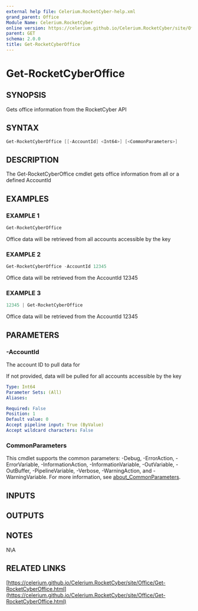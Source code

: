 ```yaml
---
external help file: Celerium.RocketCyber-help.xml
grand_parent: Office
Module Name: Celerium.RocketCyber
online version: https://celerium.github.io/Celerium.RocketCyber/site/Office/Get-RocketCyberOffice.html
parent: GET
schema: 2.0.0
title: Get-RocketCyberOffice
---
```


# Get-RocketCyberOffice

## SYNOPSIS
Gets office information from the RocketCyber API

## SYNTAX

```powershell
Get-RocketCyberOffice [[-AccountId] <Int64>] [<CommonParameters>]
```

## DESCRIPTION
The Get-RocketCyberOffice cmdlet gets office information
from all or a defined AccountId

## EXAMPLES

### EXAMPLE 1
```powershell
Get-RocketCyberOffice
```

Office data will be retrieved from all accounts accessible
by the key

### EXAMPLE 2
```powershell
Get-RocketCyberOffice -AccountId 12345
```

Office data will be retrieved from the AccountId 12345

### EXAMPLE 3
```powershell
12345 | Get-RocketCyberOffice
```

Office data will be retrieved from the AccountId 12345

## PARAMETERS

### -AccountId
The account ID to pull data for

If not provided, data will be pulled for all accounts
accessible by the key

```yaml
Type: Int64
Parameter Sets: (All)
Aliases:

Required: False
Position: 1
Default value: 0
Accept pipeline input: True (ByValue)
Accept wildcard characters: False
```

### CommonParameters
This cmdlet supports the common parameters: -Debug, -ErrorAction, -ErrorVariable, -InformationAction, -InformationVariable, -OutVariable, -OutBuffer, -PipelineVariable, -Verbose, -WarningAction, and -WarningVariable. For more information, see [about_CommonParameters](http://go.microsoft.com/fwlink/?LinkID=113216).

## INPUTS

## OUTPUTS

## NOTES
N\A

## RELATED LINKS

[https://celerium.github.io/Celerium.RocketCyber/site/Office/Get-RocketCyberOffice.html](https://celerium.github.io/Celerium.RocketCyber/site/Office/Get-RocketCyberOffice.html)

